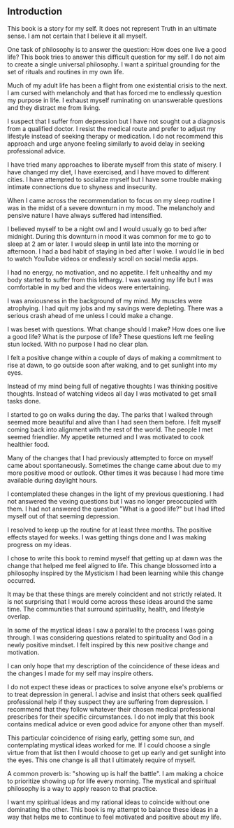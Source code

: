 ## Introduction

This book is a story for my self. It does not represent Truth in an ultimate sense. I am not certain that I believe it all myself.

One task of philosophy is to answer the question: How does one live a good life? This book tries to answer this difficult question for my self. I do not aim to create a single universal philosophy. I want a spiritual grounding for the set of rituals and routines in my own life.

Much of my adult life has been a flight from one existential crisis to the next. I am cursed with melancholy and that has forced me to endlessly question my purpose in life. I exhaust myself ruminating on unanswerable questions and they distract me from living.

I suspect that I suffer from depression but I have not sought out a diagnosis from a qualified doctor. I resist the medical route and prefer to adjust my lifestyle instead of seeking therapy or medication. I do not recommend this approach and urge anyone feeling similarly to avoid delay in seeking professional advice.

I have tried many approaches to liberate myself from this state of misery. I have changed my diet, I have exercised, and I have moved to different cities. I have attempted to socialize myself but I have some trouble making intimate connections due to shyness and insecurity.

When I came across the recommendation to focus on my sleep routine I was in the midst of a severe downturn in my mood. The melancholy and pensive nature I have always suffered had intensified.

I believed myself to be a night owl and I would usually go to bed after midnight. During this downturn in mood it was common for me to go to sleep at 2 am or later. I would sleep in until late into the morning or afternoon. I had a bad habit of staying in bed after I woke. I would lie in bed to watch YouTube videos or endlessly scroll on social media apps.

I had no energy, no motivation, and no appetite. I felt unhealthy and my body started to suffer from this lethargy. I was wasting my life but I was comfortable in my bed and the videos were entertaining.

I was anxiousness in the background of my mind. My muscles were atrophying. I had quit my jobs and my savings were depleting. There was a serious crash ahead of me unless I could make a change.

I was beset with questions. What change should I make? How does one live a good life? What is the purpose of life? These questions left me feeling stun locked. With no purpose I had no clear plan.

I felt a positive change within a couple of days of making a commitment to rise at dawn, to go outside soon after waking, and to get sunlight into my eyes. 

Instead of my mind being full of negative thoughts I was thinking positive thoughts. Instead of watching videos all day I was motivated to get small tasks done. 

I started to go on walks during the day. The parks that I walked through seemed more beautiful and alive than I had seen them before. I felt myself coming back into alignment with the rest of the world. The people I met seemed friendlier. My appetite returned and I was motivated to cook healthier food. 

Many of the changes that I had previously attempted to force on myself came about spontaneously. Sometimes the change came about due to my more positive mood or outlook. Other times it was because I had more time available during daylight hours.

I contemplated these changes in the light of my previous questioning. I had not answered the vexing questions but I was no longer preoccupied with them. I had not answered the question "What is a good life?" but I had lifted myself out of that seeming depression.

I resolved to keep up the routine for at least three months. The positive effects stayed for weeks. I was getting things done and I was making progress on my ideas.

I chose to write this book to remind myself that getting up at dawn was the change that helped me feel aligned to life. This change blossomed into a philosophy inspired by the Mysticism I had been learning while this change occurred.

It may be that these things are merely coincident and not strictly related. It is not surprising that I would come across these ideas around the same time.  The communities that surround spirituality, health, and lifestyle overlap.

In some of the mystical ideas I saw a parallel to the process I was going through. I was considering questions related to spirituality and God in a newly positive mindset. I felt inspired by this new positive change and motivation.

I can only hope that my description of the coincidence of these ideas and the changes I made for my self may inspire others.

I do not expect these ideas or practices to solve anyone else's problems or to treat depression in general. I advise and insist that others seek qualified professional help if they suspect they are suffering from depression. I recommend that they follow whatever their chosen medical professional prescribes for their specific circumstances. I do not imply that this book contains medical advice or even good advice for anyone other than myself.

This particular coincidence of rising early, getting some sun, and contemplating mystical ideas worked for me. If I could choose a single virtue from that list then I would choose to get up early and get sunlight into the eyes. This one change is all that I ultimately require of myself.

A common proverb is: "showing up is half the battle". I am making a choice to prioritize showing up for life every morning. The mystical and spiritual philosophy is a way to apply reason to that practice.

I want my spiritual ideas and my rational ideas to coincide without one dominating the other. This book is my attempt to balance these ideas in a way that helps me to continue to feel motivated and positive about my life.
